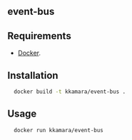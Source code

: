 ## event-bus



## Requirements

* [Docker](https://www.docker.com).

## Installation

```bash
  docker build -t kkamara/event-bus .
```

## Usage

```bash
  docker run kkamara/event-bus
```